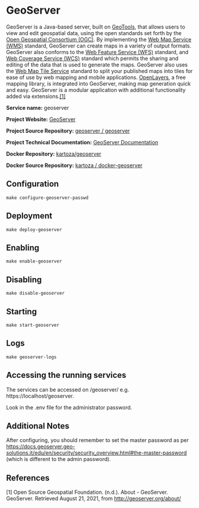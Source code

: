 # GeoServer

GeoServer is a Java-based server, built on [GeoTools](https://geotools.org/),  that allows users to view and edit geospatial data, using the open standards set forth by the [Open Geospatial Consortium (OGC)](http://www.opengeospatial.org/). By implementing the [Web Map Service (WMS)](https://www.ogc.org/standards/wms) standard, GeoServer can create maps in a variety of output formats. GeoServer also conforms to the [Web Feature Service (WFS)](https://www.ogc.org/standards/wfs) standard, and [Web Coverage Service (WCS)](https://www.ogc.org/standards/wcs) standard which permits the sharing and editing of the data that is used to generate the maps. GeoServer also uses the [Web Map Tile Service](https://www.ogc.org/standards/wmts) standard to split your published maps into tiles for ease of use by web mapping and mobile applications.  [OpenLayers](https://openlayers.org/), a free mapping library, is integrated into GeoServer, making map generation quick and easy. GeoServer is a modular application with additional functionality added via extensions.[[1]](#1)

**Service name:** geoserver

**Project Website:** [GeoServer](http://geoserver.org/)

**Project Source Repository:** [geoserver / geoserver](https://github.com/geoserver/geoserver)

**Project Technical Documentation:** [GeoServer Documentation](https://docs.geoserver.org/)

**Docker Repository:** [kartoza/geoserver](https://hub.docker.com/r/kartoza/geoserver)

**Docker Source Repository:** [kartoza / docker-geoserver](https://github.com/kartoza/docker-geoserver)

## Configuration

```
make configure-geoserver-passwd
```

## Deployment

```
make deploy-geoserver
```
## Enabling

```
make enable-geoserver
```

## Disabling

```
make disable-geoserver
```

## Starting

```
make start-geoserver
```

## Logs

```
make geoserver-logs
```

## Accessing the running services

The services can be accessed on /geoserver/ e.g. https://localhost/geoserver.

Look in the .env file for the administrator password.


## Additional Notes

After configuring, you should remember to set the master password as per
https://docs.geoserver.geo-solutions.it/edu/en/security/security_overview.html#the-master-password
(which is different to the admin password).

## References

<a id="1">[1]</a> Open Source Geospatial Foundation. (n.d.). About - GeoServer. GeoServer. Retrieved August 21, 2021, from http://geoserver.org/about/
